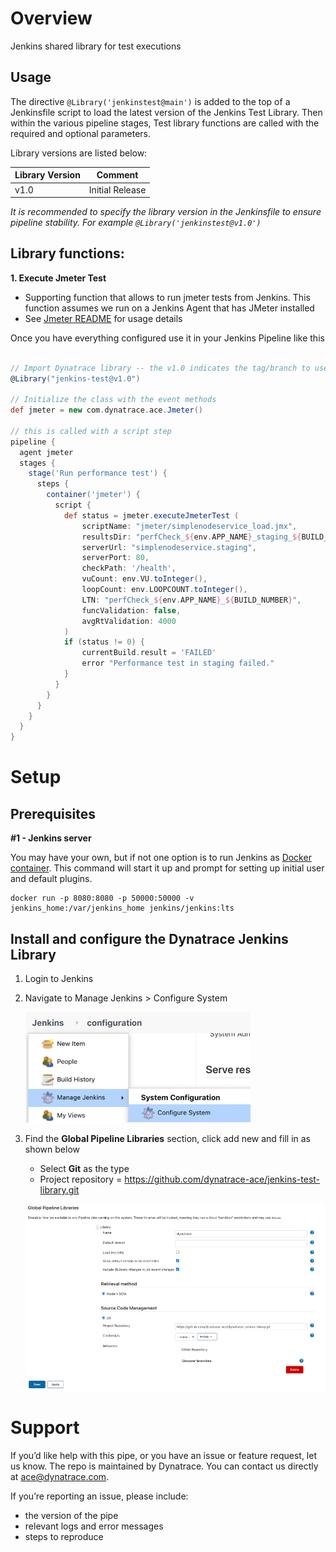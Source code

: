 # Overview

Jenkins shared library for test executions

## Usage

The directive `@Library('jenkinstest@main')` is added to the top of a Jenkinsfile script to load the latest version of the Jenkins Test Library. Then within the various pipeline stages, Test library functions are called with the required and optional parameters.

Library versions are listed below:  

| Library Version | Comment |
| --------------- | ------- |
| v1.0 | Initial Release |


*It is recommended to specify the library version in the Jenkinsfile to ensure pipeline stability. For example `@Library('jenkinstest@v1.0')`*

## Library functions:

**1. Execute Jmeter Test**
  * Supporting function that allows to run jmeter tests from Jenkins. This function assumes we run on a Jenkins Agent that has JMeter installed 
  * See [Jmeter README](JMETER.md) for usage details

Once you have everything configured use it in your Jenkins Pipeline like this

```groovy

// Import Dynatrace library -- the v1.0 indicates the tag/branch to use.
@Library("jenkins-test@v1.0")

// Initialize the class with the event methods
def jmeter = new com.dynatrace.ace.Jmeter()

// this is called with a script step
pipeline {
  agent jmeter
  stages {
    stage('Run performance test') {
      steps {
        container('jmeter') {
          script {
            def status = jmeter.executeJmeterTest ( 
                scriptName: "jmeter/simplenodeservice_load.jmx",
                resultsDir: "perfCheck_${env.APP_NAME}_staging_${BUILD_NUMBER}",
                serverUrl: "simplenodeservice.staging", 
                serverPort: 80,
                checkPath: '/health',
                vuCount: env.VU.toInteger(),
                loopCount: env.LOOPCOUNT.toInteger(),
                LTN: "perfCheck_${env.APP_NAME}_${BUILD_NUMBER}",
                funcValidation: false,
                avgRtValidation: 4000
            )
            if (status != 0) {
                currentBuild.result = 'FAILED'
                error "Performance test in staging failed."
            }
          }
        }
      }
    }
  }
}

```

# Setup

## Prerequisites

**#1 - Jenkins server**  

You may have your own, but if not one option is to run Jenkins as [Docker container](https://github.com/jenkinsci/docker/blob/master/README.md).  This command will start it up and prompt for setting up initial user and default plugins.
```
docker run -p 8080:8080 -p 50000:50000 -v jenkins_home:/var/jenkins_home jenkins/jenkins:lts
```

## Install and configure the Dynatrace Jenkins Library

1. Login to Jenkins 
1. Navigate to Manage Jenkins > Configure System

    ![](./images/config-menu.png)

1. Find the **Global Pipeline Libraries** section, click add new and fill in as shown below

    * Select **Git** as the type
    * Project repository = https://github.com/dynatrace-ace/jenkins-test-library.git

    ![](./images/config-lib.png)

# Support

If you’d like help with this pipe, or you have an issue or feature request, let us know. The repo is maintained by Dynatrace. You can contact us directly at ace@dynatrace.com.

If you’re reporting an issue, please include:

* the version of the pipe
* relevant logs and error messages
* steps to reproduce

